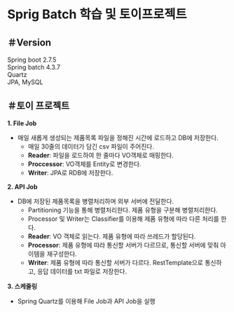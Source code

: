 # Sprig Batch 학습 및 토이프로젝트

## ＃Version<br>
Spring boot 2.7.5<br>
Spring batch 4.3.7<br>
Quartz<br>
JPA, MySQL


## ＃토이 프로젝트
**1. File Job**
 - 매일 새롭게 생성되는 제품목록 파일을 정해진 시간에 로드하고 DB에 저장한다.
    - 매일 30줄의 데이터가 담긴 csv 파일이 주어진다.
    - **Reader**: 파일을 로드하여 한 줄마다 VO객체로 매핑한다.
    - **Proccessor**: VO객체를 Entity로 변경한다.
    - **Writer**: JPA로 RDB에 저장한다.
    
**2. API Job**
- DB에 저장된 제품목록을 병렬처리하며 외부 서버에 전달한다.
    - Partitioning 기능을 통해 병렬처리한다. 제품 유형을 구분해 병렬처리한다.
    - Processor 및 Writer는 Classifier를 이용해 제품 유형에 따라 다른 처리를 한다.
    - **Reader**: VO 객체로 읽는다. 제품 유형에 따라 쓰레드가 할당된다.
    - **Processor**:  제품 유형에 따라 통신할 서버가 다르므로, 통신할 서버에 맞춰 아이템을 재구성한다.
    - **Writer**: 제품 유형에 따라 통신할 서버가 다르다. RestTemplate으로 통신하고, 응답 데이터를 txt 파일로 저장한다.
    
**3. 스케줄링**
- Spring Quartz를 이용해 File Job과 API Job을 실행

<!--

## ＃학습 키워드

1) Spring Batch DB schema 
   - DB schema 이해 및 DB 벤더별 적용

    
2) Job
   - SimpleJob
   - FlowJob(SimpleFlow), JobExecutionDecider
   - 자동 실행
   - 수동 실행 (JobLauncher 및 Runner Custom 구현)
   - JobExecutionListener
   - JobParamterValidator, JobParametersIncrementer, PreventRestart
   - 동기 및 비동기 실행 (SimpleAsyncTaskExecutor)


3) Step
   - TaskletStep (Tasklet 및 ChunkOrientedTasklet)
   - JobStep
   - FlowStep
   - PartitionStep
   - StepExecutionListener
   - JobScope, StepScope
   - 동기 및 비동기 실행 (TaskExecutor)



4) Chunk
   - ChunkOrientedTasklet
   - ItemStream
   - ItemReader (File, XML, Json, DB(Jdbc, JPA) / ItemReaderAdapter)
   - ItemProcessor (CompositeItemProcessor,  ClassifierCompositeItemProcessor)
   - ItemWriter (File, XML, Json, DB(Jdbc, JPA) / ItemWriterAdapter)
   - RepeatTemplete (CompletionPolicy, ExceptionHandler)
   - FaultTolerant (Skip, Retry)
   - Listener(Chunk, ItemReader, ItemWriter, ItemPrecessor, Skip, Retry)


5) 멀티 스레드
   - TaskExecutor (ThreadPoolTaskExecutor)
   - FlowJob (Split API로 병렬 실행)
   - Partitioner ( 다중 StepExecution 생성으로 병렬 처리)
   - SynchronizedItemStreamReader


6) 스케줄러 및 운영 특화 기능
   - Quartz ( Spring boot Quartz )
   - JobOperator
   - JobExplorer
   - JobRegistry


7) Test code

   - JobLauncherTestUtils
   - JobRepositoryTestUtils
   - JobScopeTestExecutionListener
   - StepScopeTestExecutionListener -->
